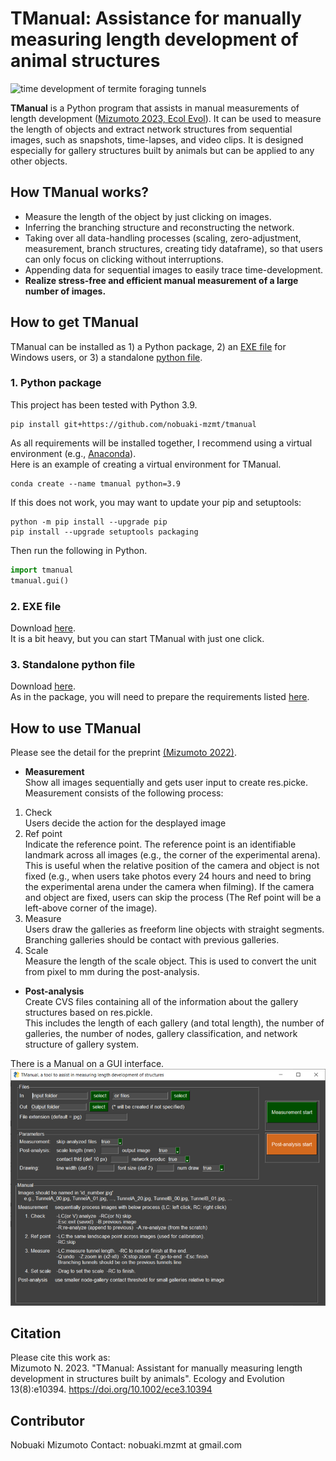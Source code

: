 # TManual: Assistance for manually measuring length development of animal structures
![time development of termite foraging tunnels](images/output.gif)

**TManual** is a Python program that assists in manual measurements of length development ([Mizumoto 2023, Ecol Evol](https://doi.org/10.1002/ece3.10394)). It can be used to measure the length of objects and extract network structures from sequential images, such as snapshots, time-lapses, and video clips. It is designed especially for gallery structures built by animals but can be applied to any other objects. 

## How TManual works?
* Measure the length of the object by just clicking on images.
* Inferring the branching structure and reconstructing the network.
* Taking over all data-handling processes (scaling, zero-adjustment, measurement, branch structures, creating tidy dataframe), so that users can only focus on clicking without interruptions.
* Appending data for sequential images to easily trace time-development.
* **Realize stress-free and efficient manual measurement of a large number of images.**

## How to get TManual
TManual can be installed as 1) a Python package, 2) an [EXE file](standalone/tmanual_standalone.exe) for Windows users, or 3) a standalone [python file](standalone/tmanual_standalone.py).

### 1. Python package
This project has been tested with Python 3.9. 
```
pip install git+https://github.com/nobuaki-mzmt/tmanual
```
As all requirements will be installed together, I recommend using a virtual environment (e.g., [Anaconda](https://www.anaconda.com/)).  
Here is an example of creating a virtual environment for TManual.
```
conda create --name tmanual python=3.9
```
If this does not work, you may want to update your pip and setuptools:
```
python -m pip install --upgrade pip
pip install --upgrade setuptools packaging
```

Then run the following in Python.
```python
import tmanual
tmanual.gui()
```

### 2. EXE file
Download [here](standalone/tmanual_standalone.exe).  
It is a bit heavy, but you can start TManual with just one click.

### 3. Standalone python file
Download [here](standalone/tmanual_standalone.py).  
As in the package, you will need to prepare the requirements listed [here](requirements.txt).

## How to use TManual
Please see the detail for the preprint [(Mizumoto 2022)](https://doi.org/10.1101/2022.12.21.521503). 
* **Measurement**  
Show all images sequentially and gets user input to create res.picke. Measurement consists of the following process:  
1. Check  
Users decide the action for the desplayed image
2. Ref point  
Indicate the reference point. The reference point is an identifiable landmark across all images (e.g., the corner of the experimental arena). This is useful when the relative position of the camera and object is not fixed (e.g., when users take photos every 24 hours and need to bring the experimental arena under the camera when filming). If the camera and object are fixed, users can skip the process (The Ref point will be a left-above corner of the image).
3. Measure  
Users draw the galleries as freeform line objects with straight segments. Branching galleries should be contact with previous galleries.
4. Scale  
Measure the length of the scale object. This is used to convert the unit from pixel to mm during the post-analysis.

* **Post-analysis**  
Create CVS files containing all of the information about the gallery structures based on res.pickle.  
This includes the length of each gallery (and total length), the number of galleries, the number of nodes, gallery classification, and network structure of gallery system.

There is a Manual on a GUI interface.  
![snapshot of the gui](images/gui.PNG)

## Citation
Please cite this work as:  
Mizumoto N. 2023. "TManual: Assistant for manually measuring length development in structures built by animals". Ecology and Evolution 13(8):e10394. https://doi.org/10.1002/ece3.10394

## Contributor
Nobuaki Mizumoto
Contact: nobuaki.mzmt at gmail.com
